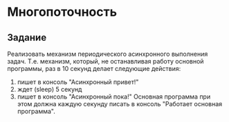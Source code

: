 # Многопоточность
## Задание
Реализовать механизм периодического асинхронного выполнения задач.
Т.е. механизм, который, не останавливая работу основной программы, раз в 10 секунд делает следующие действия:
1. пишет в консоль "Асинхронный привет!"
2. ждет (sleep) 5 секунд
3. пишет в консоль "Асинхронный пока!"
Основная программа при этом должна каждую секунду писать в консоль "Работает основная программа".
